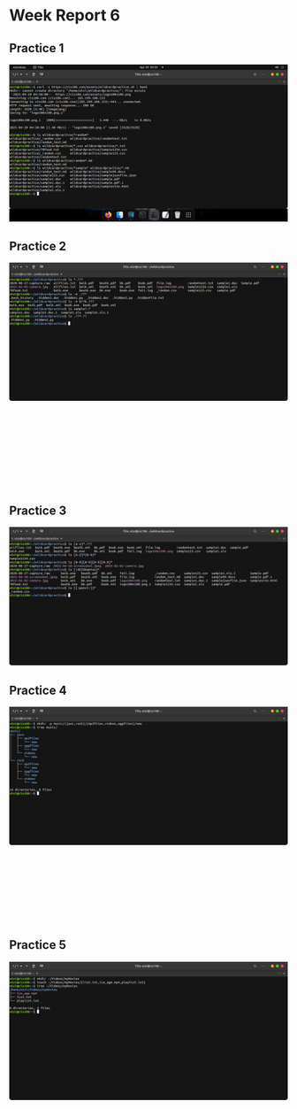 # Week Report 6

## Practice 1
![Practice 1](p1.png)

## Practice 2
![Practice 2](p2.png)
<br><br><br><br><br><br><br><br><br><br>

## Practice 3
![Practice 3](p3.png)

## Practice 4
![Practice 4](p4.png)
<br><br><br><br><br><br><br><br><br>

## Practice 5
![Practice 5](p5.png)
